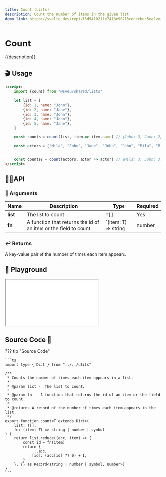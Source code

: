 ```yaml
---
title: Count (Lists)
description: Count the number of items in the given list
demo_link: https://svelte.dev/repl/f5d9410211e7418e902f3cececbec5ea?version=3.55.1
---
```


# Count

{{description}}

## 🎬 Usage

```html
<script>
    import {count} from "@sveu/shared/lists"

    let list = [
        {id: 1, name: "John"},
        {id: 2, name: "Jane"},
        {id: 3, name: "John"},
        {id: 4, name: "John"},
        {id: 5, name: "Jane"},
    ]

    const counts = count(list, item => item.name) // {John: 3, Jane: 2}

    const actors = ["Mila", "John", "Jane", "John", "John", "Mila", "Mila"]


    const counts2 = count(actors, actor => actor) // {Mila: 3, John: 3, Jane: 1}
</script>
```

## 👩‍💻API

### 👻 Arguments

| Name                | Description                                  | Type                  | Required |
| ------------------- | -------------------------------------------- | --------------------- | -------- |
| **list**            | The list to count                            | `T[]`                 | Yes      |
| **fn**              | A function that returns the id of an item or the field to count.       | `(item: T) => string | number | symbol`| Yes       |

### ↩️ Returns

A key-value pair of the number of times each item appears.

## 🧪 Playground

<iframe class="h-120 w-full" src="{{demo_link}}"></iframe>

## Source Code 👀

??? tip "Source Code"

    ```ts
    import type { Dict } from "../../utils"

    /**
     * Counts the number of times each item appears in a list.
     *
     * @param list -  The list to count.
     *
     * @param fn -  A function that returns the id of an item or the field to count.
     *
     * @returns A record of the number of times each item appears in the list.
     */
    export function count<T extends Dict>(
        list: T[],
        fn: (item: T) => string | number | symbol
    ) {
        return list.reduce((acc, item) => {
            const id = fn(item)
            return {
                ...acc,
                [id]: (acc[id] ?? 0) + 1,
            }
        }, {} as Record<string | number | symbol, number>)
    }
    ```
